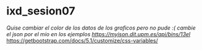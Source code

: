 # ixd_sesion07
*Quise cambiar el color de los datos de los graficos pero no pude :(*
*cambie el json por el mio en los ejemplos*
*https://myjson.dit.upm.es/api/bins/13el*
https://getbootstrap.com/docs/5.1/customize/css-variables/
